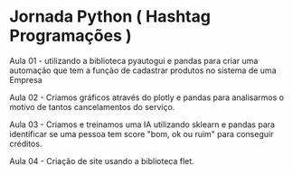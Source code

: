   # Jornada Python ( Hashtag Programações )

Aula 01 - utilizando a biblioteca pyautogui e pandas para criar uma automação que tem a função de cadastrar produtos no sistema de uma Empresa

Aula 02 - Criamos gráficos através do plotly e pandas para analisarmos o motivo de tantos cancelamentos do serviço.

Aula 03 - Criamos e treinamos uma IA utilizando sklearn e pandas para identificar se uma pessoa tem score "bom, ok ou ruim" para conseguir créditos.

Aula 04 - Criação de site usando a biblioteca flet.
